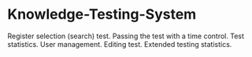 # Knowledge-Testing-System
Register selection (search) test. Passing the test with a time control. Test statistics. User management. Editing test. Extended testing statistics.
